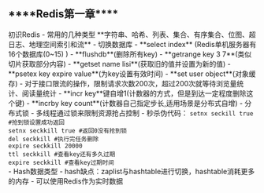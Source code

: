 <h2>****Redis第一章****</h2>
初识Redis
- 常用的几种类型
**字符串、哈希、列表、集合、有序集合、位图、超日志、地理空间索引和流**
- 切换数据库
  - **select index** (Redis单机服务器有16个数据库(0~15) )
  - **flushdb**(删除所有key)
  - **getrange key 3 7**(类似切片获取部分内容)
  - **getset name lisi**(获取旧的值并设置为新的值)
  - **psetex key expire value**(为key设置有效时间)
  - **set user object**(对象缓存)
- 对于接口限流的操作，限制请求次数200次，超过200次就等待浏览量统计、阅读量统计
  - **incr key**键自增1(计数器的方式，但是到达一定程度删除这个键)
  - **incrby key count**(计数器自己指定步长,适用场景是分布式自增)
- 分布式锁
  - 多线程通过锁来限制资源抢占控制
    - 秒杀伪代码：
    <code>setnx seckill true #抢到锁设置成功返回</code><br>
    <code>setnx seckkill true #返回0没有抢到锁</code> <br>
    <code>del seckkill #执行完任务删除</code> <br>
    <code>expire seckkill 20000</code> <br>
    <code>ttl seckkill #查看key还有多久过期</code> <br>
    <code>expire seckkill #查看key过期时间</code> <br>
- Hash数据类型
  - hash缺点：zaplist与hashtable进行切换，hashtable消耗更多的内存
  - 可以使用Redis作为实时数据
  
